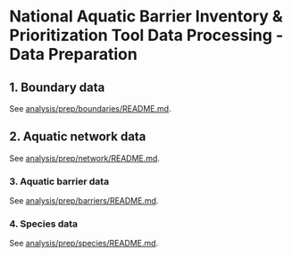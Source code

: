 # National Aquatic Barrier Inventory & Prioritization Tool Data Processing - Data Preparation

## 1. Boundary data

See [analysis/prep/boundaries/README.md](boundaries).

## 2. Aquatic network data

See [analysis/prep/network/README.md](network).

### 3. Aquatic barrier data

See [analysis/prep/barriers/README.md](barriers).

### 4. Species data

See [analysis/prep/species/README.md](species).
